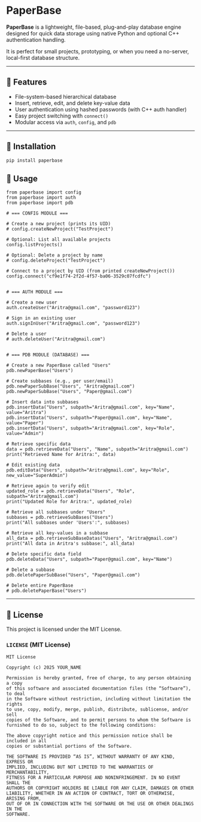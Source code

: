 # PaperBase

**PaperBase** is a lightweight, file-based, plug-and-play database engine designed for quick data storage using native Python and optional C++ authentication handling.

It is perfect for small projects, prototyping, or when you need a no-server, local-first database structure.

---

## 🔧 Features

- File-system-based hierarchical database
- Insert, retrieve, edit, and delete key-value data
- User authentication using hashed passwords (with C++ auth handler)
- Easy project switching with `connect()`
- Modular access via `auth`, `config`, and `pdb`

---

## 🚀 Installation

```
pip install paperbase
```

## 🧠 Usage
```
from paperbase import config
from paperbase import auth
from paperbase import pdb

# === CONFIG MODULE ===

# Create a new project (prints its UID)
# config.createNewProject("TestProject")

# Optional: List all available projects
config.listProjects()

# Optional: Delete a project by name
# config.deleteProject("TestProject")

# Connect to a project by UID (from printed createNewProject())
config.connect("cf9e1f74-2f2d-4f57-ba06-3529c07fcdfc")


# === AUTH MODULE ===

# Create a new user
auth.createUser("Aritra@gmail.com", "password123")

# Sign in an existing user
auth.signInUser("Aritra@gmail.com", "password123")

# Delete a user
# auth.deleteUser("Aritra@gmail.com")


# === PDB MODULE (DATABASE) ===

# Create a new PaperBase called "Users"
pdb.newPaperBase("Users")

# Create subbases (e.g., per user/email)
pdb.newPaperSubBase("Users", "Aritra@gmail.com")
pdb.newPaperSubBase("Users", "Paper@gmail.com")

# Insert data into subbases
pdb.insertData("Users", subpath="Aritra@gmail.com", key="Name", value="Aritra")
pdb.insertData("Users", subpath="Paper@gmail.com", key="Name", value="Paper")
pdb.insertData("Users", subpath="Aritra@gmail.com", key="Role", value="Admin")

# Retrieve specific data
data = pdb.retrieveData("Users", "Name", subpath="Aritra@gmail.com")
print("Retrieved Name for Aritra:", data)

# Edit existing data
pdb.editData("Users", subpath="Aritra@gmail.com", key="Role", new_value="SuperAdmin")

# Retrieve again to verify edit
updated_role = pdb.retrieveData("Users", "Role", subpath="Aritra@gmail.com")
print("Updated Role for Aritra:", updated_role)

# Retrieve all subbases under "Users"
subbases = pdb.retrieveSubBases("Users")
print("All subbases under 'Users':", subbases)

# Retrieve all key-values in a subbase
all_data = pdb.retrieveSubBaseDatas("Users", "Aritra@gmail.com")
print("All data in Aritra's subbase:", all_data)

# Delete specific data field
pdb.deleteData("Users", subpath="Paper@gmail.com", key="Name")

# Delete a subbase
pdb.deletePaperSubBase("Users", "Paper@gmail.com")

# Delete entire PaperBase
# pdb.deletePaperBase("Users")

```
---
## 📃 License
This project is licensed under the MIT License.

### `LICENSE` (MIT License)
```
MIT License

Copyright (c) 2025 YOUR_NAME

Permission is hereby granted, free of charge, to any person obtaining a copy
of this software and associated documentation files (the “Software”), to deal
in the Software without restriction, including without limitation the rights
to use, copy, modify, merge, publish, distribute, sublicense, and/or sell
copies of the Software, and to permit persons to whom the Software is
furnished to do so, subject to the following conditions:

The above copyright notice and this permission notice shall be included in all
copies or substantial portions of the Software.

THE SOFTWARE IS PROVIDED “AS IS”, WITHOUT WARRANTY OF ANY KIND, EXPRESS OR
IMPLIED, INCLUDING BUT NOT LIMITED TO THE WARRANTIES OF MERCHANTABILITY,
FITNESS FOR A PARTICULAR PURPOSE AND NONINFRINGEMENT. IN NO EVENT SHALL THE
AUTHORS OR COPYRIGHT HOLDERS BE LIABLE FOR ANY CLAIM, DAMAGES OR OTHER
LIABILITY, WHETHER IN AN ACTION OF CONTRACT, TORT OR OTHERWISE, ARISING FROM,
OUT OF OR IN CONNECTION WITH THE SOFTWARE OR THE USE OR OTHER DEALINGS IN THE
SOFTWARE.
```

